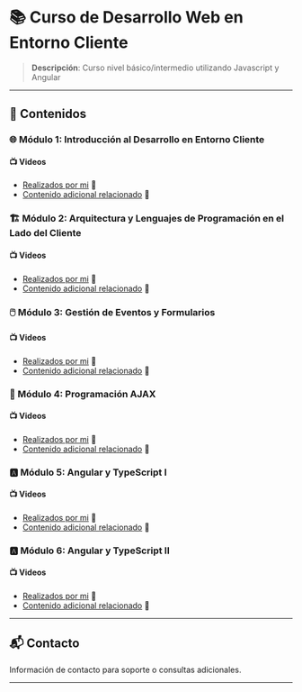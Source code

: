 # 📚 Curso de Desarrollo Web en Entorno Cliente
> **Descripción**: Curso nivel básico/intermedio utilizando Javascript y Angular

<!-- ---

### 📚 Módulos
Breve descripción de cómo se organiza el curso (por módulos, semanas, temas).

---

## 🛠 Herramientas y Recursos Necesarios
Listado de herramientas, software, lecturas previas o cualquier otro recurso necesario para seguir el curso. -->

---

## 📖 Contenidos

### 🌐 Módulo 1: Introducción al Desarrollo en Entorno Cliente 
#### 📺  Videos
- [Realizados por mi](link) 🙋
- [Contenido adicional relacionado](link) 🙈
<!--#### 📑 Lecturas
- [Nombre de la Lectura](link)
#### 🎯 Ejercicios
- [Nombre del Ejercicio](link)
-->

### 🏗️ Módulo 2: Arquitectura y Lenguajes de Programación en el Lado del Cliente 
#### 📺  Videos
- [Realizados por mi](link) 🙋
- [Contenido adicional relacionado](link) 🙈

### 🖱️ Módulo 3: Gestión de Eventos y Formularios 
#### 📺 Videos
- [Realizados por mi](link) 🙋
- [Contenido adicional relacionado](link) 🙈

### 🔄 Módulo 4: Programación AJAX 
#### 📺 Videos
- [Realizados por mi](link) 🙋
- [Contenido adicional relacionado](link) 🙈

### 🅰️ Módulo 5: Angular y TypeScript I  
#### 📺 Videos
- [Realizados por mi](link) 🙋
- [Contenido adicional relacionado](link) 🙈

### 🅰️  Módulo 6: Angular y TypeScript II 
#### 📺 Videos
- [Realizados por mi](link) 🙋
- [Contenido adicional relacionado](link) 🙈

<!--
---

## 🚀 Proyectos y Evaluaciones
Detalles sobre los proyectos, trabajos prácticos o evaluaciones que los estudiantes deberán completar, incluyendo criterios de evaluación y fechas límites.

---

## ❓ Preguntas Frecuentes (FAQ)
Un apartado para resolver dudas comunes puede ser muy útil para los estudiantes y reducir repetición de consultas.

---


## 🤝 Cómo Contribuir
Si tu curso o proyecto está abierto a contribuciones, aquí puedes explicar cómo los interesados pueden hacerlo.
-->
---

## 📬 Contacto
Información de contacto para soporte o consultas adicionales.

---
